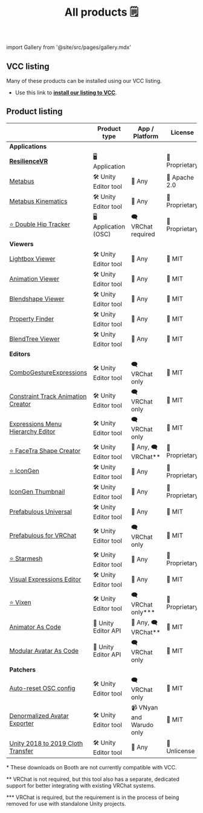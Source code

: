﻿---
title: All products 🗒️
sidebar_position: 1
hide_table_of_contents: true
hide_title: true
description: Documentation and gallery of Haï's tools and apps
---

import Gallery from '@site/src/pages/gallery.mdx'

<Gallery />

## VCC listing

Many of these products can be installed using our VCC listing.

- Use this link to **[install our listing to VCC](vcc://vpm/addRepo?url=https://hai-vr.github.io/vpm-listing/index.json)**.

## Product listing

|                                                                                     | Product type          | App / Platform           | License        | Booth                                                | VCC? |
|-------------------------------------------------------------------------------------|-----------------------|--------------------------|----------------|------------------------------------------------------|------|
| **Applications**                                                                    |                       |                          |                |                                                      |      |
| [**ResilienceVR**](./resilience)                                                    | 🖥️ Application       |                          | 🚫 Proprietary |                                                      |      |
| [Metabus](./resilience/metabus)                                                     | 🛠️ Unity Editor tool | 🌊 Any                   | 🚁 Apache 2.0  |                                                      |      |
| [Metabus Kinematics](./resilience/metabus)                                          | 🛠️ Unity Editor tool | 🌊 Any                   | 🚫 Proprietary |                                                      |      |
| [⭐ Double Hip Tracker](./products/double-hip-tracker)                               | 🖥️ Application (OSC) | 🗨️ VRChat required      | 🚫 Proprietary |                                                      |      |
| **Viewers**                                                                         |                       |                          |                |                                                      |      |
| [Lightbox Viewer](./products/lightbox-viewer)                                       | 🛠️ Unity Editor tool | 🌊 Any                   | 🏫 MIT         | ~~[Booth](https://hai-vr.booth.pm/items/3870813)~~\* | ✅    |
| [Animation Viewer](./products/animation-viewer)                                     | 🛠️ Unity Editor tool | 🌊 Any                   | 🏫 MIT         | ~~[Booth](https://hai-vr.booth.pm/items/3625699)~~\* | ✅    |
| [Blendshape Viewer](./products/blendshape-viewer)                                   | 🛠️ Unity Editor tool | 🌊 Any                   | 🏫 MIT         | ~~[Booth](https://hai-vr.booth.pm/items/3582541)~~\* | ✅    |
| [Property Finder](./products/property-finder)                                       | 🛠️ Unity Editor tool | 🌊 Any                   | 🏫 MIT         |                                                      | ✅    |
| [BlendTree Viewer](./products/blendtree-viewer)                                     | 🛠️ Unity Editor tool | 🌊 Any                   | 🏫 MIT         |                                                      | ✅    |
| **Editors**                                                                         |                       |                          |                |                                                      |      |
| [ComboGestureExpressions](./products/combo-gesture-expressions)                     | 🛠️ Unity Editor tool | 🗨️ VRChat only          | 🏫 MIT         | ~~[Booth](https://hai-vr.booth.pm/items/2219616)~~\* | ✅    |
| [Constraint Track Animation Creator](./products/constraint-track-animation-creator) | 🛠️ Unity Editor tool | 🗨️ VRChat only          | 🏫 MIT         | [Booth](https://hai-vr.booth.pm/items/3532857)       |      |
| [Expressions Menu Hierarchy Editor](./products/expressions-menu-hierarchy-editor)   | 🛠️ Unity Editor tool | 🗨️ VRChat only          | 🏫 MIT         | [Booth](https://hai-vr.booth.pm/items/3696355)       |      |
| [⭐ FaceTra Shape Creator](./products/facetra-shape-creator)                         | 🛠️ Unity Editor tool | 🌊 Any, 🗨️ VRChat\*\*   | 🚫 Proprietary |                                                      |      |
| [⭐ IconGen](./products/icon-gen)                                                    | 🛠️ Unity Editor tool | 🌊 Any                   | 🚫 Proprietary |                                                      |      |
| [IconGen Thumbnail](./products/icon-gen#capture-thumbnails-for-vrchat-in-play-mode) | 🛠️ Unity Editor tool | 🌊 Any                   | 🚫 Proprietary | [Booth](https://hai-vr.booth.pm/items/5092126)       |      |
| [Prefabulous Universal](./products/prefabulous)                                     | 🛠️ Unity Editor tool | 🌊 Any                   | 🏫 MIT         |                                                      | ✅    |
| [Prefabulous for VRChat](./products/prefabulous)                                    | 🛠️ Unity Editor tool | 🗨️ VRChat only          | 🏫 MIT         |                                                      | ✅    |
| [⭐ Starmesh](./products/starmesh)                                                   | 🛠️ Unity Editor tool | 🌊 Any                   | 🚫 Proprietary |                                                      |      |
| [Visual Expressions Editor](./products/visual-expressions-editor)                   | 🛠️ Unity Editor tool | 🌊 Any                   | 🏫 MIT         | ~~[Booth](https://hai-vr.booth.pm/items/3708550)~~\* | ✅    |
| [⭐ Vixen](./products/vixen)                                                         | 🛠️ Unity Editor tool | 🗨️ VRChat only\*\*\*    | 🚫 Proprietary |                                                      |      |
| [Animator As Code](./products/animator-as-code)                                     | 📐 Unity Editor API   | 🌊 Any, 🗨️ VRChat\*\*   | 🏫 MIT         |                                                      | ✅    |
| [Modular Avatar As Code](./products/animator-as-code/functions/modular-avatar)      | 📐 Unity Editor API   | 🗨️ VRChat only          | 🏫 MIT         |                                                      | ✅    |
| **Patchers**                                                                        |                       |                          |                |                                                      |      |
| [Auto-reset OSC config](./products/auto-reset-osc-config)                           | 🛠️ Unity Editor tool | 🗨️ VRChat only          | 🏫 MIT         |                                                      | ✅    |
| [Denormalized Avatar Exporter](./products/denormalized-avatar-exporter)             | 🛠️ Unity Editor tool | 📹 VNyan and Warudo only | 🏫 MIT         |                                                      |      |
| [Unity 2018 to 2019 Cloth Transfer](./products/cloth-transfer)                      | 🛠️ Unity Editor tool | 🌊 Any                   | 🌲 Unlicense   | [Booth](https://hai-vr.booth.pm/items/3136328)       |      |

\* These downloads on Booth are not currently compatible with VCC.

\*\* VRChat is not required, but this tool also has a separate, dedicated support for better integrating with existing VRChat systems.

\*\*\* VRChat is required, but the requirement is in the process of being removed for use with standalone Unity projects.
